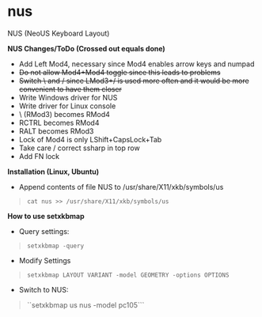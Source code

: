 # nus
NUS (NeoUS Keyboard Layout)

**NUS Changes/ToDo (Crossed out equals done)**

  * Add Left Mod4, necessary since Mod4 enables arrow keys and numpad
  * ~~Do not allow Mod4+Mod4 toggle since this leads to problems~~
  * ~~Switch \ and / since LMod3+/ is used  more often and it would be more convenient to have them closer~~
  * Write Windows driver for NUS
  * Write driver for Linux console
  * \ (RMod3) becomes RMod4
  * RCTRL becomes RMod4
  * RALT becomes RMod3
  * Lock of Mod4 is only LShift+CapsLock+Tab
  * Take care / correct ssharp in top row
  * Add FN lock

**Installation (Linux, Ubuntu)**

* Append contents of file NUS to /usr/share/X11/xkb/symbols/us
> ```cat nus >> /usr/share/X11/xkb/symbols/us```

**How to use setxkbmap**

* Query settings:
> ```setxkbmap -query```

* Modify Settings
> ```setxkbmap LAYOUT VARIANT -model GEOMETRY -options OPTIONS```

* Switch to NUS:
> ``setxkbmap us nus -model pc105```
